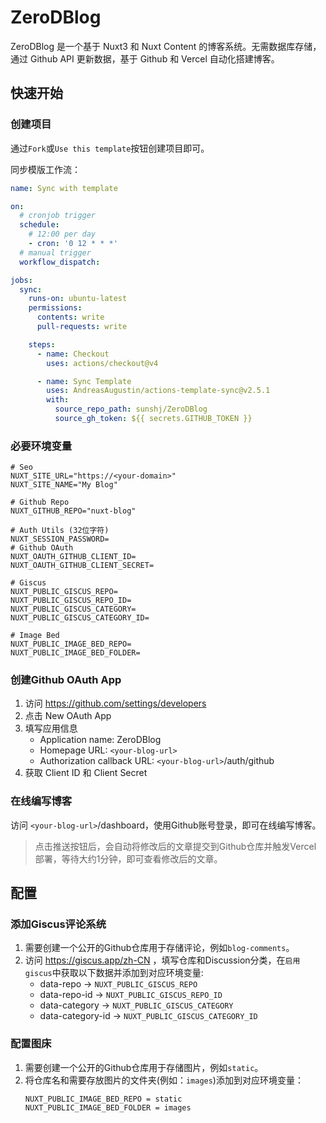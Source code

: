 # ZeroDBlog

ZeroDBlog 是一个基于 Nuxt3 和 Nuxt Content 的博客系统。无需数据库存储，通过 Github API 更新数据，基于 Github 和 Vercel 自动化搭建博客。

## 快速开始

### 创建项目

通过`Fork`或`Use this template`按钮创建项目即可。

同步模版工作流：

```yaml [.github/workflows/sync.yml]
name: Sync with template

on:
  # cronjob trigger
  schedule:
    # 12:00 per day
    - cron: '0 12 * * *'
  # manual trigger
  workflow_dispatch:

jobs:
  sync:
    runs-on: ubuntu-latest
    permissions:
      contents: write
      pull-requests: write

    steps:
      - name: Checkout
        uses: actions/checkout@v4

      - name: Sync Template
        uses: AndreasAugustin/actions-template-sync@v2.5.1
        with:
          source_repo_path: sunshj/ZeroDBlog
          source_gh_token: ${{ secrets.GITHUB_TOKEN }}
```

### 必要环境变量

```env
# Seo
NUXT_SITE_URL="https://<your-domain>"
NUXT_SITE_NAME="My Blog"

# Github Repo
NUXT_GITHUB_REPO="nuxt-blog"

# Auth Utils (32位字符)
NUXT_SESSION_PASSWORD=
# Github OAuth
NUXT_OAUTH_GITHUB_CLIENT_ID=
NUXT_OAUTH_GITHUB_CLIENT_SECRET=

# Giscus
NUXT_PUBLIC_GISCUS_REPO=
NUXT_PUBLIC_GISCUS_REPO_ID=
NUXT_PUBLIC_GISCUS_CATEGORY=
NUXT_PUBLIC_GISCUS_CATEGORY_ID=

# Image Bed
NUXT_PUBLIC_IMAGE_BED_REPO=
NUXT_PUBLIC_IMAGE_BED_FOLDER=
```

### 创建Github OAuth App

1. 访问 https://github.com/settings/developers
2. 点击 New OAuth App
3. 填写应用信息
   - Application name: ZeroDBlog
   - Homepage URL: `<your-blog-url>`
   - Authorization callback URL: `<your-blog-url>`/auth/github
4. 获取 Client ID 和 Client Secret

### 在线编写博客

访问 `<your-blog-url>`/dashboard，使用Github账号登录，即可在线编写博客。

> 点击推送按钮后，会自动将修改后的文章提交到Github仓库并触发Vercel 部署，等待大约1分钟，即可查看修改后的文章。

## 配置

### 添加Giscus评论系统

1. 需要创建一个公开的Github仓库用于存储评论，例如`blog-comments`。
2. 访问 https://giscus.app/zh-CN ，填写仓库和Discussion分类，在`启用 giscus`中获取以下数据并添加到对应环境变量:
   - data-repo -> `NUXT_PUBLIC_GISCUS_REPO`
   - data-repo-id -> `NUXT_PUBLIC_GISCUS_REPO_ID`
   - data-category -> `NUXT_PUBLIC_GISCUS_CATEGORY`
   - data-category-id -> `NUXT_PUBLIC_GISCUS_CATEGORY_ID`

### 配置图床

1. 需要创建一个公开的Github仓库用于存储图片，例如`static`。
2. 将仓库名和需要存放图片的文件夹(例如：`images`)添加到对应环境变量：
   ```env
   NUXT_PUBLIC_IMAGE_BED_REPO = static
   NUXT_PUBLIC_IMAGE_BED_FOLDER = images
   ```
